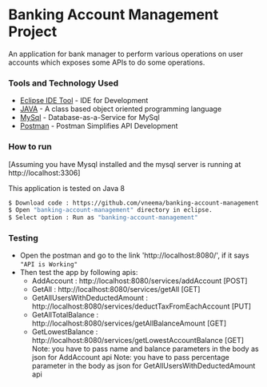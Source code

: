# Banking Account Management Project
An application for bank manager to perform various operations on user accounts which exposes some APIs to do some operations.

### Tools and Technology Used

- [Eclipse IDE Tool](https://www.eclipse.org/downloads/packages/release/oxygen/3a/eclipse-ide-java-developers) - IDE for Development
- [JAVA](https://www.oracle.com/technetwork/java/javaee/downloads/jdk8-downloads-2133151.html) - A class based object oriented programming language
- [MySql](https://www.mysql.com/downloads/) - Database-as-a-Service for MySql
- [Postman](https://www.getpostman.com/) - Postman Simplifies API Development

### How to run

[Assuming you have Mysql installed and the mysql server is running at http://localhost:3306]

This application is tested on Java 8

```sh
$ Download code : https://github.com/vneema/banking-account-management.git
$ Open "banking-account-management" directory in eclipse.
$ Select option : Run as "banking-account-management"
```

### Testing

- Open the postman and go to the link 'http://localhost:8080/', if it says `"API is Working"`
- Then test the app by following apis:
  - AddAccount : http://localhost:8080/services/addAccount [POST]
  - GetAll : http://localhost:8080/services/getAll [GET]
  - GetAllUsersWithDeductedAmount : http://localhost:8080/services/deductTaxFromEachAccount [PUT]
  - GetAllTotalBalance : http://localhost:8080/services/getAllBalanceAmount [GET]
  - GetLowestBalance : http://localhost:8080/services/getLowestAccountBalance [GET]
    Note: you have to pass name and balance parameters in the body as json for AddAccount api
   Note: you have to pass percentage parameter in the body as json for GetAllUsersWithDeductedAmount api

